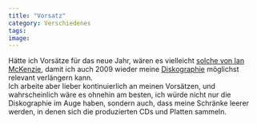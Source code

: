 ```yaml
---
title: "Vorsatz"
category: Verschiedenes
tags: 
image: 
---
```


Hätte ich Vorsätze für das neue Jahr, wären es vielleicht [solche von Ian McKenzie](http://www.ismckenzie.com/12/31/productivity-resolutions-for-the-new-year/), damit ich auch 2009 wieder meine [Diskographie](http://www.misantropolis.de/musik/?display=all) möglichst relevant verlängern kann.  
Ich arbeite aber lieber kontinuierlich an meinen Vorsätzen, und wahrscheinlich wäre es ohnehin am besten, ich würde nicht nur die Diskographie im Auge haben, sondern auch, dass meine Schränke leerer werden, in denen sich die produzierten CDs und Platten sammeln.